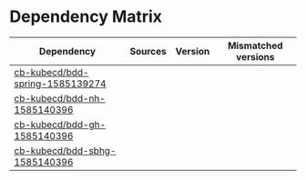 # Dependency Matrix

Dependency | Sources | Version | Mismatched versions
---------- | ------- | ------- | -------------------
[cb-kubecd/bdd-spring-1585139274](https://github.com/cb-kubecd/bdd-spring-1585139274.git) |  | []() | 
[cb-kubecd/bdd-nh-1585140396](https://github.com/cb-kubecd/bdd-nh-1585140396.git) |  | []() | 
[cb-kubecd/bdd-gh-1585140396](https://github.com/cb-kubecd/bdd-gh-1585140396.git) |  | []() | 
[cb-kubecd/bdd-sbhg-1585140396](https://github.com/cb-kubecd/bdd-sbhg-1585140396.git) |  | []() | 
